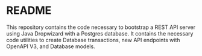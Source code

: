 # README

This repository contains the code necessary to bootstrap a REST API server using Java Dropwizard with a Postgres database. It contains the necessary code utilities to create
Database transactions, new API endpoints with OpenAPI V3, and Database models. 

